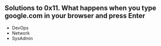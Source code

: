 ## Solutions to 0x11. What happens when you type google.com in your browser and press Enter
- DevOps
- Network
- SysAdmin
